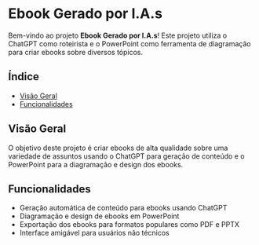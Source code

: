 # Ebook Gerado por I.A.s

Bem-vindo ao projeto **Ebook Gerado por I.A.s**! Este projeto utiliza o ChatGPT como roteirista e o PowerPoint como ferramenta de diagramação para criar ebooks sobre diversos tópicos.

## Índice

- [Visão Geral](#visão-geral)
- [Funcionalidades](#funcionalidades)

## Visão Geral

O objetivo deste projeto é criar ebooks de alta qualidade sobre uma variedade de assuntos usando o ChatGPT para geração de conteúdo e o PowerPoint para a diagramação e design dos ebooks.

## Funcionalidades

- Geração automática de conteúdo para ebooks usando ChatGPT
- Diagramação e design de ebooks em PowerPoint
- Exportação dos ebooks para formatos populares como PDF e PPTX
- Interface amigável para usuários não técnicos

